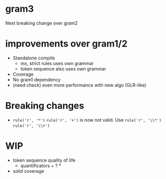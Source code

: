 # gram3
Next breaking change over gram2

# improvements over gram1/2
  * Standalone compile
    * mx, strict rules uses own grammar
    * token sequence also uses own grammar
  * Coverage
  * No gram1 dependency
  * (need check) even more performance with new algo (GLR-like)

# Breaking changes
  * `rule('r', '*')` `rule('r', '+')` is now not valid. Use `rule('r', '\\*')` `rule('r', '\\+')`

# WIP
  * token sequence quality of life
    * quantificators + ? *
  * solid coverage
